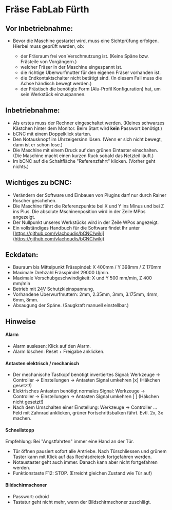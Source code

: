 # Fräse FabLab Fürth

## Vor Inbetriebnahme:

* Bevor die Maschine gestartet wird, muss eine Sichtprüfung erfolgen. Hierbei muss geprüft werden, ob:

  * der Fräsraum frei von Verschmutzung ist. (Keine Späne bzw. Frästeile von Vorgängern.)
  * welcher Fräser in der Maschine eingespannt ist.
  * die richtige Überwurfmutter für den eigenen Fräser vorhanden ist.
  * die Endkontaktschalter nicht betätigt sind. (In diesem Fall muss die Achse händisch bewegt werden.)
  * der Frästisch die benötigte Form (Alu-Profil Konfiguration) hat, um sein Werkstück einzuspannen.

## Inbetriebnahme:

* Als erstes muss der Rechner eingeschaltet werden. (Kleines schwarzes Kästchen hinter dem Monitor. Beim Start wird **kein** Passwort benötigt.)
* bCNC mit einem Doppelklick starten.
* Den Notausknopf im Uhrzeigersinn lösen. (Wenn er sich nicht bewegt, dann ist er schon lose.)
* Die Maschine mit einem Druck auf den grünen Eintaster einschalten. (Die Maschine macht einen kurzen Ruck sobald das Netzteil läuft.)
* Im bCNC auf die Schaltfläche "Referenzfahrt" klicken. (Vorher geht nichts.)

## Wichtiges zu bCNC:

* Verändern der Software und Einbauen von Plugins darf nur durch Rainer Roscher geschehen.
* Die Maschine fährt die Referenzpunkte bei X und Y ins Minus und bei Z ins Plus. Die absolute Mschinenposition wird in der Zeile MPos angezeigt.
* Der Nullpunkt unseres Werkstücks wird in der Zeile WPos angezeigt.
* Ein vollständiges Handbuch für die Software findet Ihr unter 
  [https://github.com/vlachoudis/bCNC/wiki](https://github.com/vlachoudis/bCNC/wiki)


## Eckdaten:

* Bauraum bis Mittelpunkt Frässpindel: X 400mm / Y 398mm / Z 170mm
* Maximale Drehzahl Frässpindel 29000 U/min.
* Maximale Vorschubgeschwindigkeit: X und Y 500 mm/min, Z 400 mm/min
* Betrieb mit 24V Schutzkleinspannung.
* Vorhandene Überwurfmuttern: 2mm, 2.35mm, 3mm, 3.175mm, 4mm, 6mm, 8mm.
* Absaugung der Späne. (Saugkraft manuell einstellbar.)


## Hinweise

#### Alarm
* Alarm auslesen: Klick auf den Alarm.
* Alarm löschen: Reset + Freigabe anklicken.

#### Antasten elektrisch / mechanisch
* Der mechanische Tastkopf benötigt invertiertes Signal: 
  Werkzeuge -> Controller ->  Einstellungen -> Antasten Signal umkehren [x] (Häkchen gesetzt!)
* Elektrisches Antasten benötigt normales Signal: 
  Werkzeuge -> Controller ->  Einstellungen -> Antasten Signal umkehren [ ] (Häkchen nicht gesetzt!)
* Nach dem Umschalten einer Einstellung: Werkzeuge -> Controller ... Feld mit Zahnrad anklicken, grüner Fortschrittsbalken fährt. Evtl. 2x, 3x machen.

#### Schnellstopp
Empfehlung: Bei "Angstfahrten" immer eine Hand an der Tür.

* Tür öffnen pausiert sofort alle Antriebe. Nach Türschliessen und grünem Taster kann mit Klick auf das Rechtsdreieck fortgefahren werden.
* Notaustaster geht auch immer. Danach kann aber nicht fortgefahren werden.
* Funktionstaste F12: STOP. (Erreicht gleichen Zustand wie Tür auf)

#### Bildschirmschoner
* Passwort: odroid
* Tastatur geht nicht mehr, wenn der Bildschirmschoner zuschlägt.


